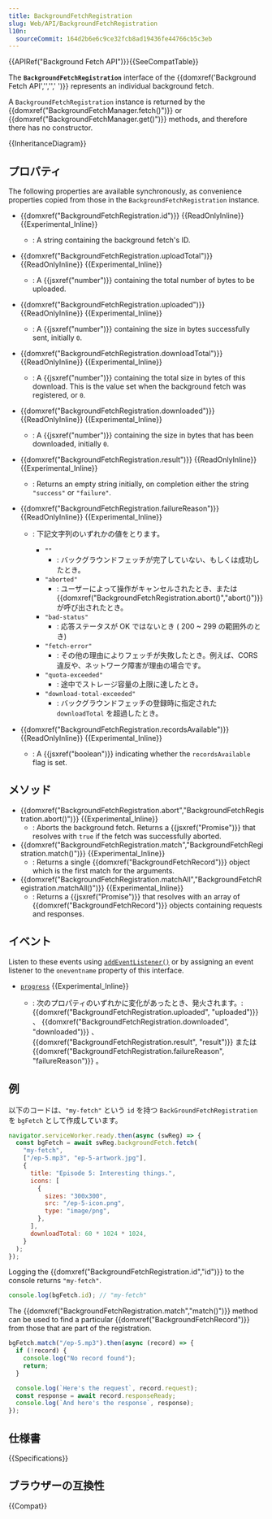 ```yaml
---
title: BackgroundFetchRegistration
slug: Web/API/BackgroundFetchRegistration
l10n:
  sourceCommit: 164d2b6e6c9ce32fcb8ad19436fe44766cb5c3eb
---
```


{{APIRef("Background Fetch API")}}{{SeeCompatTable}}

The **`BackgroundFetchRegistration`** interface of the {{domxref('Background Fetch API','','',' ')}} represents an individual background fetch.

A `BackgroundFetchRegistration` instance is returned by the {{domxref("BackgroundFetchManager.fetch()")}} or {{domxref("BackgroundFetchManager.get()")}} methods, and therefore there has no constructor.

{{InheritanceDiagram}}

## プロパティ

The following properties are available synchronously, as convenience properties copied from those in the `BackgroundFetchRegistration` instance.

- {{domxref("BackgroundFetchRegistration.id")}} {{ReadOnlyInline}} {{Experimental_Inline}}
  - : A string containing the background fetch's ID.
- {{domxref("BackgroundFetchRegistration.uploadTotal")}} {{ReadOnlyInline}} {{Experimental_Inline}}
  - : A {{jsxref("number")}} containing the total number of bytes to be uploaded.
- {{domxref("BackgroundFetchRegistration.uploaded")}} {{ReadOnlyInline}} {{Experimental_Inline}}
  - : A {{jsxref("number")}} containing the size in bytes successfully sent, initially `0`.
- {{domxref("BackgroundFetchRegistration.downloadTotal")}} {{ReadOnlyInline}} {{Experimental_Inline}}
  - : A {{jsxref("number")}} containing the total size in bytes of this download. This is the value set when the background fetch was registered, or `0`.
- {{domxref("BackgroundFetchRegistration.downloaded")}} {{ReadOnlyInline}} {{Experimental_Inline}}
  - : A {{jsxref("number")}} containing the size in bytes that has been downloaded, initially `0`.
- {{domxref("BackgroundFetchRegistration.result")}} {{ReadOnlyInline}} {{Experimental_Inline}}
  - : Returns an empty string initially, on completion either the string `"success"` or `"failure"`.
- {{domxref("BackgroundFetchRegistration.failureReason")}} {{ReadOnlyInline}} {{Experimental_Inline}}

  - : 下記文字列のいずれかの値をとります。

    - `""`
      - : バックグラウンドフェッチが完了していない、もしくは成功したとき。
    - `"aborted"`
      - : ユーザーによって操作がキャンセルされたとき、または {{domxref("BackgroundFetchRegistration.abort()","abort()")}} が呼び出されたとき。
    - `"bad-status"`
      - : 応答ステータスが OK ではないとき ( 200 ~ 299 の範囲外のとき)
    - `"fetch-error"`
      - : その他の理由によりフェッチが失敗したとき。例えば、CORS 違反や、ネットワーク障害が理由の場合です。
    - `"quota-exceeded"`
      - : 途中でストレージ容量の上限に達したとき。
    - `"download-total-exceeded"`
      - : バックグラウンドフェッチの登録時に指定された `downloadTotal` を超過したとき。

- {{domxref("BackgroundFetchRegistration.recordsAvailable")}} {{ReadOnlyInline}} {{Experimental_Inline}}
  - : A {{jsxref("boolean")}} indicating whether the `recordsAvailable` flag is set.

## メソッド

- {{domxref("BackgroundFetchRegistration.abort","BackgroundFetchRegistration.abort()")}} {{Experimental_Inline}}
  - : Aborts the background fetch. Returns a {{jsxref("Promise")}} that resolves with `true` if the fetch was successfully aborted.
- {{domxref("BackgroundFetchRegistration.match","BackgroundFetchRegistration.match()")}} {{Experimental_Inline}}
  - : Returns a single {{domxref("BackgroundFetchRecord")}} object which is the first match for the arguments.
- {{domxref("BackgroundFetchRegistration.matchAll","BackgroundFetchRegistration.matchAll()")}} {{Experimental_Inline}}
  - : Returns a {{jsxref("Promise")}} that resolves with an array of {{domxref("BackgroundFetchRecord")}} objects containing requests and responses.

## イベント

Listen to these events using [`addEventListener()`](/ja/docs/Web/API/EventTarget/addEventListener) or by assigning an event listener to the `oneventname` property of this interface.

- [`progress`](/ja/docs/Web/API/BackgroundFetchRegistration/progress_event) {{Experimental_Inline}}

  - : 次のプロパティのいずれかに変化があったとき、発火されます。:
    {{domxref("BackgroundFetchRegistration.uploaded", "uploaded")}} 、
    {{domxref("BackgroundFetchRegistration.downloaded", "downloaded")}} 、
    {{domxref("BackgroundFetchRegistration.result", "result")}} または
    {{domxref("BackgroundFetchRegistration.failureReason", "failureReason")}} 。

## 例

以下のコードは、`"my-fetch"` という `id` を持つ `BackGroundFetchRegistration` を `bgFetch` として作成しています。

```js
navigator.serviceWorker.ready.then(async (swReg) => {
  const bgFetch = await swReg.backgroundFetch.fetch(
    "my-fetch",
    ["/ep-5.mp3", "ep-5-artwork.jpg"],
    {
      title: "Episode 5: Interesting things.",
      icons: [
        {
          sizes: "300x300",
          src: "/ep-5-icon.png",
          type: "image/png",
        },
      ],
      downloadTotal: 60 * 1024 * 1024,
    }
  );
});
```

Logging the {{domxref("BackgroundFetchRegistration.id","id")}} to the console returns `"my-fetch"`.

```js
console.log(bgFetch.id); // "my-fetch"
```

The {{domxref("BackgroundFetchRegistration.match","match()")}} method can be used to find a particular {{domxref("BackgroundFetchRecord")}} from those that are part of the registration.

```js
bgFetch.match("/ep-5.mp3").then(async (record) => {
  if (!record) {
    console.log("No record found");
    return;
  }

  console.log(`Here's the request`, record.request);
  const response = await record.responseReady;
  console.log(`And here's the response`, response);
});
```

## 仕様書

{{Specifications}}

## ブラウザーの互換性

{{Compat}}
